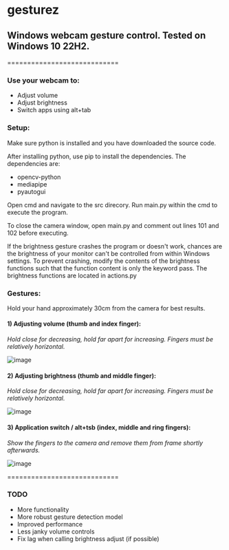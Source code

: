 # gesturez
 
## Windows webcam gesture control. Tested on Windows 10 22H2.
============================
### Use your webcam to:
* Adjust volume
* Adjust brightness
* Switch apps using alt+tab 

### Setup:

Make sure python is installed and you have downloaded the source code.

After installing python, use pip to install the dependencies. The dependencies are:

* opencv-python
* mediapipe
* pyautogui

Open cmd and navigate to the src direcory. Run main.py within the cmd to execute the program.

To close the camera window, open main.py and comment out lines 101 and 102 before executing.

If the brightness gesture crashes the program or doesn't work, chances are the brightness of your monitor
can't be controlled from within Windows settings. To prevent crashing, modify the contents of the brightness functions
such that the function content is only the keyword pass. The brightness functions are located in actions.py

### Gestures:
Hold your hand approximately 30cm from the camera for best results. 

#### 1) Adjusting volume (thumb and index finger):
_Hold close for decreasing, hold far apart for increasing. Fingers must be relatively horizontal._

![image](https://github.com/gunalpms/gesturez/assets/80674364/773fbe89-446d-49d3-a958-411cb34ea318)

#### 2) Adjusting brightness (thumb and middle finger): 
_Hold close for decreasing, hold far apart for increasing. Fingers must be relatively horizontal._

![image](https://github.com/gunalpms/gesturez/assets/80674364/95f8f5b5-62c9-4b94-9c08-dd0e9a816b7d)

#### 3) Application switch / alt+tsb (index, middle and ring fingers):
_Show the fingers to the camera and remove them from frame shortly afterwards._

![image](https://github.com/gunalpms/gesturez/assets/80674364/4be3ba7d-bee5-4d75-a14c-bb04bab2e1e5)

============================

### TODO

* More functionality
* More robust gesture detection model
* Improved performance
* Less janky volume controls
* Fix lag when calling brightness adjust (if possible)
